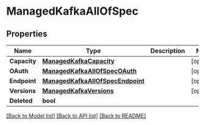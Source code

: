 # ManagedKafkaAllOfSpec

## Properties

Name | Type | Description | Notes
------------ | ------------- | ------------- | -------------
**Capacity** | [**ManagedKafkaCapacity**](ManagedKafkaCapacity.md) |  | [optional] 
**OAuth** | [**ManagedKafkaAllOfSpecOAuth**](ManagedKafka_allOf_spec_OAuth.md) |  | [optional] 
**Endpoint** | [**ManagedKafkaAllOfSpecEndpoint**](ManagedKafka_allOf_spec_Endpoint.md) |  | [optional] 
**Versions** | [**ManagedKafkaVersions**](ManagedKafkaVersions.md) |  | [optional] 
**Deleted** | **bool** |  | 

[[Back to Model list]](../README.md#documentation-for-models) [[Back to API list]](../README.md#documentation-for-api-endpoints) [[Back to README]](../README.md)


